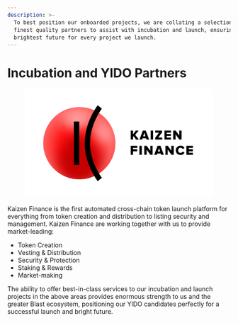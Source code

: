 ```yaml
---
description: >-
  To best position our onboarded projects, we are collating a selection of the
  finest quality partners to assist with incubation and launch, ensuring the
  brightest future for every project we launch.
---
```


# Incubation and YIDO Partners

<figure><img src="../.gitbook/assets/logo-kaizen-horizontal-white.png" alt=""><figcaption></figcaption></figure>

Kaizen Finance is the first automated cross-chain token launch platform for everything from token creation and distribution to listing security and management. Kaizen Finance are working together with us to provide market-leading:

* Token Creation
* Vesting & Distribution
* Security & Protection
* Staking & Rewards
* Market-making

The ability to offer best-in-class services to our incubation and launch projects in the above areas provides enormous strength to us and the greater Blast ecosystem, positioning our YIDO candidates perfectly for a successful launch and bright future.
